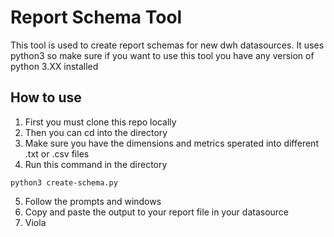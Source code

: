 # Report Schema Tool
This tool is used to create report schemas for new dwh datasources.
It uses python3 so make sure if you want to use this tool you have any version of python 3.XX installed

## How to use

1. First you must clone this repo locally 
2. Then you can cd into the directory
3. Make sure you have the dimensions and metrics sperated into different .txt or .csv files
4. Run this command in the directory
```
python3 create-schema.py
```
5. Follow the prompts and windows
6. Copy and paste the output to your report file in your datasource
7. Viola
